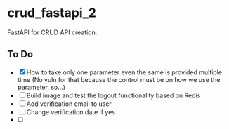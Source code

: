 # crud_fastapi_2

FastAPI for CRUD API creation.

## To Do

- [x] How to take only one parameter even the same is provided multiple time (No vuln for that because the control must be on how we use the parameter, so...)
- [ ] Build image and test the logout functionality based on Redis
- [ ] Add verification email to user
- [ ] Change verification date if yes
- [ ] 